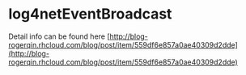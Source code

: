 # log4netEventBroadcast

Detail info can be found here [http://blog-rogerqin.rhcloud.com/blog/post/item/559df6e857a0ae40309d2dde](http://blog-rogerqin.rhcloud.com/blog/post/item/559df6e857a0ae40309d2dde)
